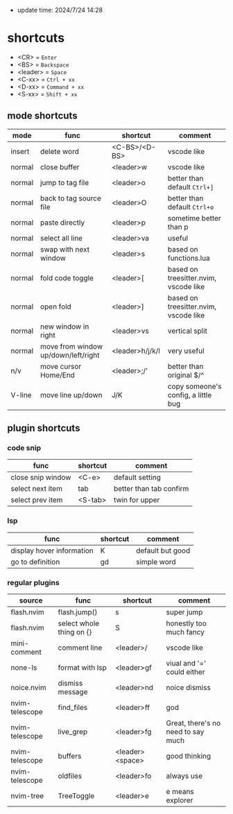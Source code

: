 * update time: 2024/7/24 14:28
# shortcuts
* \<CR> = `Enter`
* \<BS> = `Backspace`
* \<leader> = `Space`
* \<C-xx> = `Ctrl + xx`
* \<D-xx> = `Command + xx`
* \<S-xx> = `Shift + xx`

## mode shortcuts
|mode|func|shortcut|comment|
|-|-|-|-|
|insert|delete word|\<C-BS>/\<D-BS>|vscode like|
|normal|close buffer|\<leader>w|vscode like|
|normal|jump to tag file|\<leader>o|better than default `Ctrl+]`|
|normal|back to tag source file|\<leader>O|better than default `Ctrl+o`|
|normal|paste directly|\<leader>p|sometime better than p|
|normal|select all line|\<leader>va|useful|
|normal|swap with next window|\<leader>s|based on functions.lua|
|normal|fold code toggle|\<leader>[|based on treesitter.nvim, vscode like|
|normal|open fold|\<leader>]|based on treesitter.nvim, vscode like|
|normal|new window in right|\<leader>vs|vertical split|
|normal|move from window up/down/left/right|\<leader>h/j/k/l|very useful|
|n/v|move cursor Home/End|\<leader>;/'|better than original $/^|
|V-line|move line up/down|J/K|copy someone's config, a little bug|
## plugin shortcuts
### code snip
|func|shortcut|comment|
|-|-|-|
|close snip window|\<C-e>|default setting|
|select next item|tab|better than tab confirm|
|select prev item|\<S-tab>|twin for upper|
### lsp
|func|shortcut|comment|
|-|-|-|
|display hover information|K|default but good|
|go to definition|gd|simple word|
### regular plugins
|source|func|shortcut|comment|
|-|-|-|-|
|flash.nvim|flash.jump()|s|super jump|
|flash.nvim|select whole thing on {}|S|honestly too much fancy|
|mini-comment|comment line|\<leader>/|vscode like|
|none-ls|format with lsp|\<leader>gf|viual and '=' could either|
|noice.nvim|dismiss message|\<leader>nd|noice dismiss|
|nvim-telescope|find_files|\<leader>ff|god|
|nvim-telescope|live_grep|\<leader>fg|Great, there's no need to say much|
|nvim-telescope|buffers|\<leader>\<space>|good thinking|
|nvim-telescope|oldfiles|\<leader>fo|always use|
|nvim-tree|TreeToggle|\<leader>e|e means explorer|
